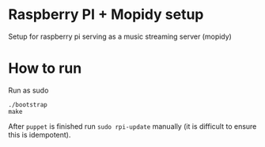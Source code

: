 # Raspberry PI + Mopidy setup

Setup for raspberry pi serving as a music streaming server (mopidy)

# How to run

Run as sudo

``` shell
./bootstrap
make
```

After `puppet` is finished run `sudo rpi-update` manually (it is difficult to ensure this is idempotent).
